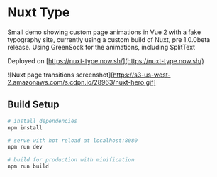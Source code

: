 # Nuxt Type

Small demo showing custom page animations in Vue 2 with a fake typography site, currently using a custom build of Nuxt, pre 1.0.0beta release. Using GreenSock for the animations, including SplitText

Deployed on [https://nuxt-type.now.sh/](https://nuxt-type.now.sh/)

![Nuxt page transitions screenshot][https://s3-us-west-2.amazonaws.com/s.cdpn.io/28963/nuxt-hero.gif]

## Build Setup

``` bash
# install dependencies
npm install

# serve with hot reload at localhost:8080
npm run dev

# build for production with minification
npm run build
```
